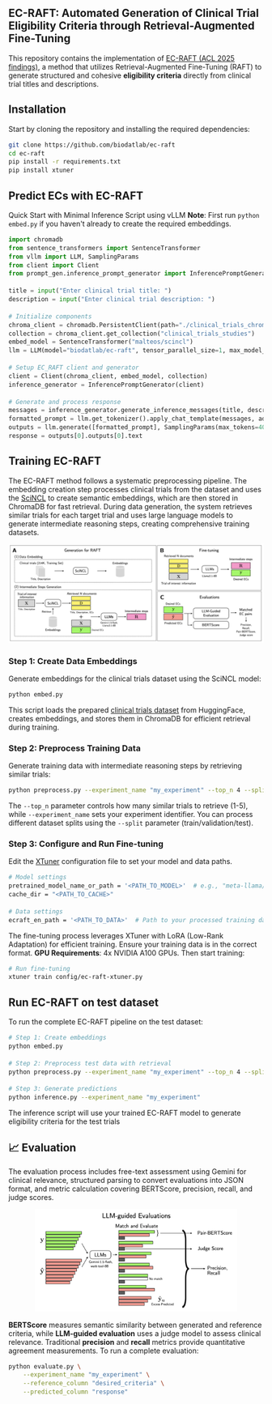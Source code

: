 ## EC-RAFT: Automated Generation of Clinical Trial Eligibility Criteria through Retrieval-Augmented Fine-Tuning

This repository contains the implementation of [EC-RAFT (ACL 2025 findings)](https://openreview.net/forum?id=ITu3bdLtBn), a method that utilizes Retrieval-Augmented Fine-Tuning (RAFT) to generate structured and cohesive **eligibility criteria** directly from clinical trial titles and descriptions.

## Installation

Start by cloning the repository and installing the required dependencies:

```bash
git clone https://github.com/biodatlab/ec-raft
cd ec-raft
pip install -r requirements.txt
pip install xtuner
```

## Predict ECs with EC-RAFT

Quick Start with Minimal Inference Script using vLLM
**Note**: First run `python embed.py` if you haven't already to create the required embeddings.

```python
import chromadb
from sentence_transformers import SentenceTransformer
from vllm import LLM, SamplingParams
from client import Client
from prompt_gen.inference_prompt_generator import InferencePromptGenerator

title = input("Enter clinical trial title: ")
description = input("Enter clinical trial description: ")

# Initialize components
chroma_client = chromadb.PersistentClient(path="./clinical_trials_chroma_all")
collection = chroma_client.get_collection("clinical_trials_studies")
embed_model = SentenceTransformer("malteos/scincl")
llm = LLM(model="biodatlab/ec-raft", tensor_parallel_size=1, max_model_len=25000)

# Setup EC_RAFT client and generator
client = Client(chroma_client, embed_model, collection)
inference_generator = InferencePromptGenerator(client)

# Generate and process response
messages = inference_generator.generate_inference_messages(title, description, "user_input", 4)
formatted_prompt = llm.get_tokenizer().apply_chat_template(messages, add_generation_prompt=True, tokenize=False)
outputs = llm.generate([formatted_prompt], SamplingParams(max_tokens=4096, min_p=0.03, temperature=0.3))
response = outputs[0].outputs[0].text
```

## Training EC-RAFT

The EC-RAFT method follows a systematic preprocessing pipeline. The embedding creation step processes clinical trials from the dataset and uses the [SciNCL](https://arxiv.org/abs/2202.06671) to create semantic embeddings, which are then stored in ChromaDB for fast retrieval. During data generation, the system retrieves similar trials for each target trial and uses large language models to generate intermediate reasoning steps, creating comprehensive training datasets.

<div align="center">
  <img src="assets/training.png" alt="Training EC-RAFT" width="600">
</div>

### Step 1: Create Data Embeddings

Generate embeddings for the clinical trials dataset using the SciNCL model:

```bash
python embed.py
```

This script loads the prepared [clinical trials dataset](https://huggingface.co/datasets/biodatlab/ec-raft-dataset) from HuggingFace, creates embeddings, and stores them in ChromaDB for efficient retrieval during training.

### Step 2: Preprocess Training Data

Generate training data with intermediate reasoning steps by retrieving similar trials:

```bash
python preprocess.py --experiment_name "my_experiment" --top_n 4 --split train
```

The `--top_n` parameter controls how many similar trials to retrieve (1-5), while `--experiment_name` sets your experiment identifier. You can process different dataset splits using the `--split` parameter (train/validation/test).

### Step 3: Configure and Run Fine-tuning

Edit the [XTuner](https://github.com/InternLM/xtuner) configuration file to set your model and data paths.

```bash
# Model settings
pretrained_model_name_or_path = '<PATH_TO_MODEL>'  # e.g., "meta-llama/Llama-3.1-8B-Instruct"
cache_dir = "<PATH_TO_CACHE>"

# Data settings
ecraft_en_path = '<PATH_TO_DATA>'  # Path to your processed training data 
```

The fine-tuning process leverages XTuner with LoRA (Low-Rank Adaptation) for efficient training.
Ensure your training data is in the correct format. **GPU Requirements**: 4x NVIDIA A100 GPUs.
Then start training:

```bash
# Run fine-tuning
xtuner train config/ec-raft-xtuner.py
```

## Run EC-RAFT on test dataset

To run the complete EC-RAFT pipeline on the test dataset:

```bash
# Step 1: Create embeddings
python embed.py

# Step 2: Preprocess test data with retrieval
python preprocess.py --experiment_name "my_experiment" --top_n 4 --split test

# Step 3: Generate predictions
python inference.py --experiment_name "my_experiment"
```

The inference script will use your trained EC-RAFT model to generate eligibility criteria for the test trials

## 📈 Evaluation

The evaluation process includes free-text assessment using Gemini for clinical relevance, structured parsing to convert evaluations into JSON format, and metric calculation covering BERTScore, precision, recall, and judge scores.

<div align="center">
  <img src="assets/evaluation.png" alt="Evaluating ECs Prediction" width="400">
</div>

**BERTScore** measures semantic similarity between generated and reference criteria, while **LLM-guided evaluation** uses a judge model to assess clinical relevance. Traditional **precision** and **recall** metrics provide quantitative agreement measurements. To run a complete evaluation:

```bash
python evaluate.py \
    --experiment_name "my_experiment" \
    --reference_column "desired_criteria" \
    --predicted_column "response"
```
